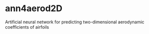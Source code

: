 # ann4aerod2D
Artificial neural network for predicting two-dimensional aerodynamic coefficients of airfoils
